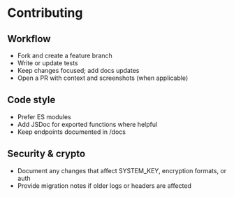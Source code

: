 # Contributing

## Workflow
- Fork and create a feature branch
- Write or update tests
- Keep changes focused; add docs updates
- Open a PR with context and screenshots (when applicable)

## Code style
- Prefer ES modules
- Add JSDoc for exported functions where helpful
- Keep endpoints documented in /docs

## Security & crypto
- Document any changes that affect SYSTEM_KEY, encryption formats, or auth
- Provide migration notes if older logs or headers are affected
